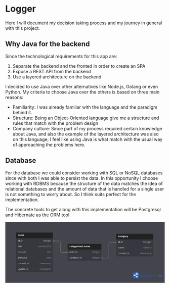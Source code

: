 # Logger

Here I will document my decision taking process and my journey in general with this project.

## Why Java for the backend

Since the technological requirements for this app are:

1. Separate the backend and the fronted in order to create an SPA
2. Expose a REST API from the backend
3. Use a layered architecture on the backend

I decided to use Java over other alternatives like Node.js, Golang or even Python. My criteria to choose Java over the others is based on three main reasons:

* Familiarity: I was already familiar with the language and the paradigm behind it.
* Structure: Being an Object-Oriented language give me a structure and rules that match with the problem design
* Company culture: Since part of my process required certain knowledge about Java, and also the example of the layered architecture was also on this language; I feel like using Java is what match with the usual way of approaching the problems here.

## Database

For the database we could consider working with SQL or NoSQL databases since with both I was able to persist the data.
In this opportunity I choose working with RDBMS because the structure of the data matches the idea of relational databases and the amount of data that is handled for a single user is not something to worry about. So I think suits perfect for the implementation.

The concrete tools to get along with this implementation will be Postgresql and Hibernate as the ORM tool

![db_model.png](static/db_model.png)

